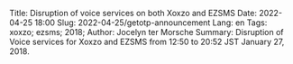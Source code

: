 Title: Disruption of voice services on both Xoxzo and EZSMS
Date: 2022-04-25 18:00
Slug: 2022-04-25/getotp-announcement
Lang: en
Tags: xoxzo; ezsms; 2018;
Author: Jocelyn ter Morsche
Summary: Disruption of Voice services for Xoxzo and EZSMS from 12:50 to 20:52 JST January 27, 2018.

